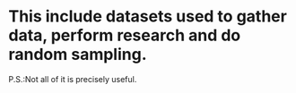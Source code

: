 # This include datasets used to gather data, perform research and do random sampling.

P.S.:Not all of it is precisely useful.
